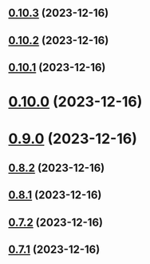 ## [0.10.3](https://github.com/yeager-eren/rango-client/compare/signer-ton@0.10.2...signer-ton@0.10.3) (2023-12-16)



## [0.10.2](https://github.com/yeager-eren/rango-client/compare/signer-ton@0.10.1...signer-ton@0.10.2) (2023-12-16)



## [0.10.1](https://github.com/yeager-eren/rango-client/compare/signer-ton@0.10.0...signer-ton@0.10.1) (2023-12-16)



# [0.10.0](https://github.com/yeager-eren/rango-client/compare/signer-ton@0.9.0...signer-ton@0.10.0) (2023-12-16)



# [0.9.0](https://github.com/yeager-eren/rango-client/compare/signer-ton@0.8.2...signer-ton@0.9.0) (2023-12-16)



## [0.8.2](https://github.com/yeager-eren/rango-client/compare/signer-ton@0.8.1...signer-ton@0.8.2) (2023-12-16)



## [0.8.1](https://github.com/yeager-eren/rango-client/compare/signer-ton@0.7.2...signer-ton@0.8.1) (2023-12-16)



## [0.7.2](https://github.com/yeager-eren/rango-client/compare/signer-ton@0.7.1-next.67...signer-ton@0.7.2) (2023-12-16)



## [0.7.1](https://github.com/yeager-eren/rango-client/compare/signer-ton@0.8.0...signer-ton@0.7.1) (2023-12-16)



